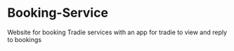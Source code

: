 # Booking-Service
Website for booking Tradie services with an app for tradie to view and reply to bookings

